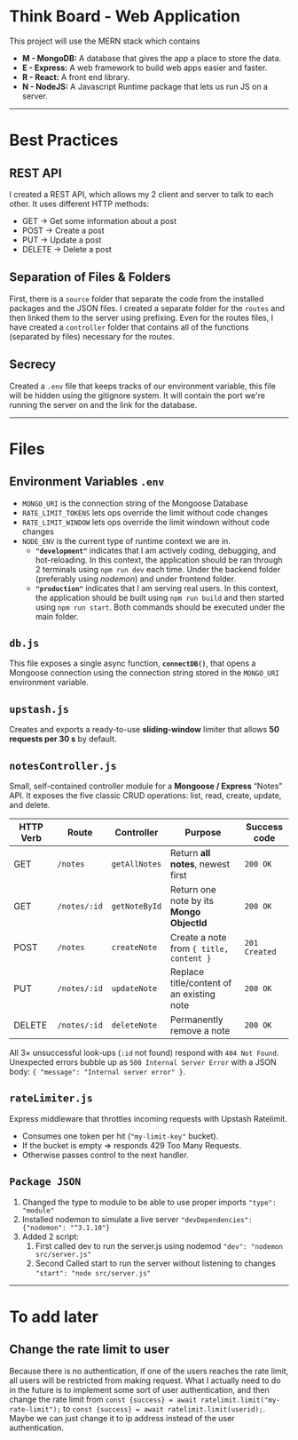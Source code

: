 # Think Board - Web Application
This project will use the MERN stack which contains
- **M - MongoDB:** A database that gives the app a place to store the data.
- **E - Express:** A web framework to build web apps easier and faster.
- **R - React:** A front end library.
- **N - NodeJS:** A Javascript Runtime package that lets us run JS on a server.

---
# Best Practices
## REST API
I created a REST API, which allows my 2 client and server to talk to each other. It uses different HTTP methods:
- GET → Get some information about a post
- POST → Create a post
- PUT → Update a post
- DELETE → Delete a post

## Separation of Files & Folders
First, there is a `source` folder that separate the code from the installed packages and the JSON files.
I created a separate folder for the `routes` and then linked them to the server using prefixing.
Even for the routes files, I have created a `controller` folder that contains all of the functions (separated by files) necessary for the routes.

## Secrecy 
Created a `.env` file that keeps tracks of our environment variable, this file will be hidden using the gitignore system. It will contain the port we're running the server on and the link for the database. 



--- 
# Files
## Environment Variables `.env`
- `MONGO_URI` is the connection string of the Mongoose Database
- `RATE_LIMIT_TOKENS` lets ops override the limit without code changes
- `RATE_LIMIT_WINDOW` lets ops override the limit windown without code changes
- `NODE_ENV` is the current type of runtime context we are in.
  -  **`"development"`** indicates that I am actively coding, debugging, and hot-reloading. In this context, the application should be ran through 2 terminals using `npm run dev` each time. Under the backend folder (preferably using *nodemon*) and under frontend folder.
  -  **`"production"`** indicates that I am serving real users. In this context, the application should be built using `npm run build` and then started using `npm run start`. Both commands should be executed under the main folder. 

## `db.js`
This file exposes a single async function, **`connectDB()`**, that opens a Mongoose connection using the connection string stored in the `MONGO_URI` environment variable.

## `upstash.js`
Creates and exports a ready-to-use **sliding-window** limiter that allows **50 requests per 30 s** by default.

## `notesController.js`
Small, self-contained controller module for a **Mongoose / Express** “Notes” API. It exposes the five classic CRUD operations: list, read, create, update, and delete.

| HTTP Verb | Route            | Controller            | Purpose                                   | Success code |
|-----------|------------------|-----------------------|-------------------------------------------|--------------|
| GET       | `/notes`         | `getAllNotes`         | Return **all notes**, newest first        | `200 OK`     |
| GET       | `/notes/:id`     | `getNoteById`         | Return one note by its **Mongo ObjectId** | `200 OK`     |
| POST      | `/notes`         | `createNote`          | Create a note from `{ title, content }`   | `201 Created`|
| PUT       | `/notes/:id`     | `updateNote`          | Replace title/content of an existing note | `200 OK`     |
| DELETE    | `/notes/:id`     | `deleteNote`          | Permanently remove a note                 | `200 OK`     |

All 3× unsuccessful look-ups (`:id` not found) respond with `404 Not Found`.  
Unexpected errors bubble up as `500 Internal Server Error` with a JSON body: `{ "message": "Internal server error" }`.

## `rateLimiter.js`
Express middleware that throttles incoming requests with Upstash Ratelimit.
- Consumes one token per hit (`"my-limit-key"` bucket).
- If the bucket is empty ⇒ responds 429 Too Many Requests.
- Otherwise passes control to the next handler.

## `Package JSON` 
1. Changed the type to module to be able to use proper imports `"type": "module"`
2. Installed nodemon to simulate a live server `"devDependencies": {"nodemon": "^3.1.10"}`
3. Added 2 script:
   1. First called dev to run the server.js using nodemod `"dev": "nodemon src/server.js"`
   2. Second Called start to run the server without listening to changes `"start": "node src/server.js"`

---
# To add later
## Change the rate limit to user
Because there is no authentication, if one of the users reaches the rate limit, all users will be restricted from making request.
What I actually need to do in the future is to implement some sort of user authentication, and then change the rate limit from `const {success} = await ratelimit.limit("my-rate-limit");` to `const {success} = await ratelimit.limit(userid);`. 
Maybe we can just change it to ip address instead of the user authentication.
